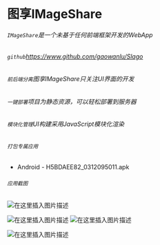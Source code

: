 # 图享IMageShare
###### `IMageShare`是一个未基于任何前端框架开发的WebApp
###### `github`https://www.github.com/gaowanlu/Slago
###### `前后端分离`图享IMageShare只关注UI界面的开发
###### `一键部署`项目为静态资源，可以轻松部署到服务器
###### `模块化管理`UI构建采用JavaScript模块化渲染
###### `打包专属应用`
* Android - H5BDAEE82_0312095011.apk
###### `应用截图`
![在这里插入图片描述](https://img-blog.csdnimg.cn/20210312122437998.png?x-oss-process=image/watermark,type_ZmFuZ3poZW5naGVpdGk,shadow_10,text_aHR0cHM6Ly9ibG9nLmNzZG4ubmV0L3FxXzQ1ODEyOTQx,size_16,color_FFFFFF,t_70#pic_center)



![在这里插入图片描述](https://img-blog.csdnimg.cn/20210312122456508.png?x-oss-process=image/watermark,type_ZmFuZ3poZW5naGVpdGk,shadow_10,text_aHR0cHM6Ly9ibG9nLmNzZG4ubmV0L3FxXzQ1ODEyOTQx,size_16,color_FFFFFF,t_70#pic_center)
![在这里插入图片描述](https://img-blog.csdnimg.cn/20210312122503772.png?x-oss-process=image/watermark,type_ZmFuZ3poZW5naGVpdGk,shadow_10,text_aHR0cHM6Ly9ibG9nLmNzZG4ubmV0L3FxXzQ1ODEyOTQx,size_16,color_FFFFFF,t_70#pic_center)

 ![在这里插入图片描述](https://img-blog.csdnimg.cn/20210312122513913.png?x-oss-process=image/watermark,type_ZmFuZ3poZW5naGVpdGk,shadow_10,text_aHR0cHM6Ly9ibG9nLmNzZG4ubmV0L3FxXzQ1ODEyOTQx,size_16,color_FFFFFF,t_70#pic_center)
